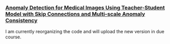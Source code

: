 ### [Anomaly Detection for Medical Images Using Teacher-Student Model with Skip Connections and Multi-scale Anomaly Consistency](https://ieeexplore.ieee.org/document/10540605)

I am currently reorganizing the code and will upload the new version in due course.
